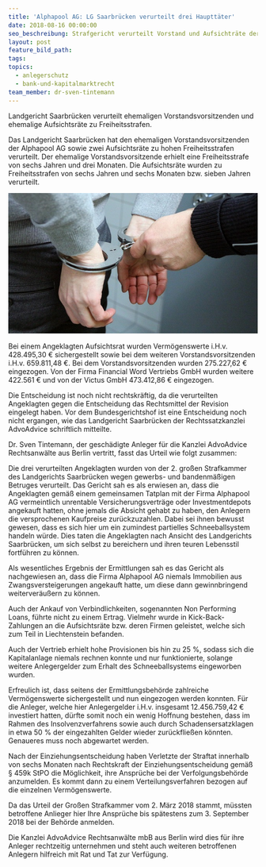```yaml
---
title: 'Alphapool AG: LG Saarbrücken verurteilt drei Haupttäter'
date: 2018-08-16 00:00:00
seo_beschreibung: Strafgericht verurteilt Vorstand und Aufsichträte der Alphapool AG
layout: post
feature_bild_path:
tags:
topics:
  - anlegerschutz
  - bank-und-kapitalmarktrecht
team_member: dr-sven-tintemann
---
```


Landgericht Saarbr&uuml;cken verurteilt ehemaligen Vorstandsvorsitzenden und ehemalige Aufsichtsr&auml;te zu Freiheitsstrafen.

Das Landgericht Saarbr&uuml;cken hat den ehemaligen Vorstandsvorsitzenden der Alphapool AG sowie zwei Aufsichtsr&auml;te zu hohen Freiheitsstrafen verurteilt. Der ehemalige Vorstandsvorsitzende erhielt eine Freiheitsstrafe von sechs Jahren und drei Monaten. Die Aufsichtsr&auml;te wurden zu Freiheitsstrafen von sechs Jahren und sechs Monaten bzw. sieben Jahren verurteilt.

![](/uploads/handcuffs-2102488-640.jpg)

Bei einem Angeklagten Aufsichtsrat wurden Verm&ouml;genswerte i.H.v. 428.495,30 € sichergestellt sowie bei dem weiteren Vorstandsvorsitzenden i.H.v. 659.811,48 €. Bei dem Vorstandsvorsitzenden wurden 275.227,62 € eingezogen. Von der Firma Financial Word Vertriebs GmbH wurden weitere 422.561 € und von der Victus GmbH 473.412,86 € eingezogen.

Die Entscheidung ist noch nicht rechtskr&auml;ftig, da die verurteilten Angeklagten gegen die Entscheidung das Rechtsmittel der Revision eingelegt haben. Vor dem Bundesgerichtshof ist eine Entscheidung noch nicht ergangen, wie das Landgericht Saarbr&uuml;cken der Rechtssatzkanzlei AdvoAdvice schriftlich mitteilte.

Dr. Sven Tintemann, der gesch&auml;digte Anleger f&uuml;r die Kanzlei AdvoAdvice Rechtsanw&auml;lte aus Berlin vertritt, fasst das Urteil wie folgt zusammen:

Die drei verurteilten Angeklagten wurden von der 2. gro&szlig;en Strafkammer des Landgerichts Saarbr&uuml;cken wegen gewerbs- und bandenm&auml;&szlig;igen Betruges verurteilt. Das Gericht sah es als erwiesen an, dass die Angeklagten gem&auml;&szlig; einem gemeinsamen Tatplan mit der Firma Alphapool AG vermeintlich unrentable Versicherungsvertr&auml;ge oder Investmentdepots angekauft hatten, ohne jemals die Absicht gehabt zu haben, den Anlegern die versprochenen Kaufpreise zur&uuml;ckzuzahlen. Dabei sei ihnen bewusst gewesen, dass es sich hier um ein zumindest partielles Schneeballsystem handeln w&uuml;rde. Dies taten die Angeklagten nach Ansicht des Landgerichts Saarbr&uuml;cken, um sich selbst zu bereichern und ihren teuren Lebensstil fortf&uuml;hren zu k&ouml;nnen.

Als wesentliches Ergebnis der Ermittlungen sah es das Gericht als nachgewiesen an, dass die Firma Alphapool AG niemals Immobilien aus Zwangsversteigerungen angekauft hatte, um diese dann gewinnbringend weiterver&auml;u&szlig;ern zu k&ouml;nnen.

Auch der Ankauf von Verbindlichkeiten, sogenannten Non Performing Loans, f&uuml;hrte nicht zu einem Ertrag. Vielmehr wurde in Kick-Back-Zahlungen an die Aufsichtsr&auml;te bzw. deren Firmen geleistet, welche sich zum Teil in Liechtenstein befanden.

Auch der Vertrieb erhielt hohe Provisionen bis hin zu 25 %, sodass sich die Kapitalanlage niemals rechnen konnte und nur funktionierte, solange weitere Anlegergelder zum Erhalt des Schneeballsystems eingeworben wurden.

Erfreulich ist, dass seitens der Ermittlungsbeh&ouml;rde zahlreiche Verm&ouml;genswerte sichergestellt und nun eingezogen werden konnten. F&uuml;r die Anleger, welche hier Anlegergelder i.H.v. insgesamt 12.456.759,42 € investiert hatten, d&uuml;rfte somit noch ein wenig Hoffnung bestehen, dass im Rahmen des Insolvenzverfahrens sowie auch durch Schadensersatzklagen in etwa 50 % der eingezahlten Gelder wieder zur&uuml;ckflie&szlig;en k&ouml;nnten. Genaueres muss noch abgewartet werden.

Nach der Einziehungsentscheidung haben Verletzte der Straftat innerhalb von sechs Monaten nach Rechtskraft der Einziehungsentscheidung gem&auml;&szlig; &sect; 459k StPO die M&ouml;glichkeit, ihre Anspr&uuml;che bei der Verfolgungsbeh&ouml;rde anzumelden. Es kommt dann zu einem Verteilungsverfahren bezogen auf die einzelnen Verm&ouml;genswerte.

Da das Urteil der Gro&szlig;en Strafkammer vom 2. M&auml;rz 2018 stammt, m&uuml;ssten betroffene Anlieger hier Ihre Anspr&uuml;che bis sp&auml;testens zum 3. September 2018 bei der Beh&ouml;rde anmelden.

Die Kanzlei AdvoAdvice Rechtsanw&auml;lte mbB aus Berlin wird dies f&uuml;r ihre Anleger rechtzeitig unternehmen und steht auch weiteren betroffenen Anlegern hilfreich mit Rat und Tat zur Verf&uuml;gung.